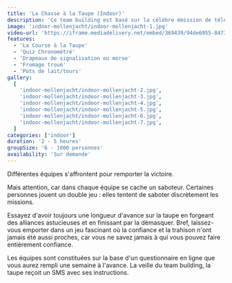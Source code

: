 ```yaml
---
title: 'La Chasse à la Taupe (Indoor)'
description: 'Ce team building est basé sur la célèbre émission de télévision La Taupe'
image: 'indoor-mollenjacht/indoor-mollenjacht-1.jpg'
video-url: 'https://iframe.mediadelivery.net/embed/369439/94de6955-8473-4cc6-9dd7-90bc509b858a'
features:
  - 'La Course à la Taupe'
  - 'Quiz Chronométré'
  - 'Drapeaux de signalisation ou morse'
  - 'Fromage troué'
  - 'Pots de lait/tours'
gallery:
  [
    'indoor-mollenjacht/indoor-mollenjacht-2.jpg',
    'indoor-mollenjacht/indoor-mollenjacht-3.jpg',
    'indoor-mollenjacht/indoor-mollenjacht-4.jpg',
    'indoor-mollenjacht/indoor-mollenjacht-5.jpg',
    'indoor-mollenjacht/indoor-mollenjacht-6.jpg',
    'indoor-mollenjacht/indoor-mollenjacht-7.jpg',
  ]
categories: ['indoor']
duration: '2 - 5 heures'
groupSize: '6 - 1000 personnes'
availability: 'Sur demande'
---
```


Différentes équipes s'affrontent pour remporter la victoire.

Mais attention, car dans chaque équipe se cache un saboteur. Certaines personnes jouent un double jeu : elles tentent de saboter discrètement les missions.

Essayez d'avoir toujours une longueur d'avance sur la taupe en forgeant des alliances astucieuses et en finissant par la démasquer.
Bref, laissez-vous emporter dans un jeu fascinant où la confiance et la trahison n'ont jamais été aussi proches, car vous ne savez jamais à qui vous pouvez faire entièrement confiance.

Les équipes sont constituées sur la base d'un questionnaire en ligne que vous aurez rempli une semaine à l'avance. La veille du team building, la taupe reçoit un SMS avec ses instructions.
